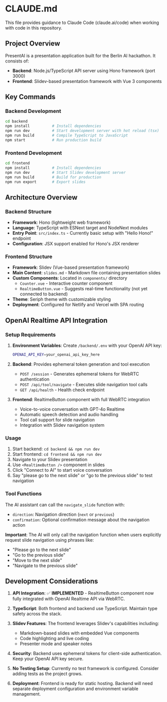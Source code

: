 # CLAUDE.md

This file provides guidance to Claude Code (claude.ai/code) when working with code in this repository.

## Project Overview

PresentAI is a presentation application built for the Berlin AI hackathon. It consists of:
- **Backend**: Node.js/TypeScript API server using Hono framework (port 3000)
- **Frontend**: Slidev-based presentation framework with Vue 3 components

## Key Commands

### Backend Development
```bash
cd backend
npm install          # Install dependencies
npm run dev          # Start development server with hot reload (tsx)
npm run build        # Compile TypeScript to JavaScript
npm start            # Run production build
```

### Frontend Development
```bash
cd frontend
npm install          # Install dependencies
npm run dev          # Start Slidev development server
npm run build        # Build for production
npm run export       # Export slides
```

## Architecture Overview

### Backend Structure
- **Framework**: Hono (lightweight web framework)
- **Language**: TypeScript with ESNext target and NodeNext modules
- **Entry Point**: `src/index.ts` - Currently basic setup with "Hello Hono!" endpoint
- **Configuration**: JSX support enabled for Hono's JSX renderer

### Frontend Structure
- **Framework**: Slidev (Vue-based presentation framework)
- **Main Content**: `slides.md` - Markdown file containing presentation slides
- **Custom Components**: Located in `components/` directory
  - `Counter.vue` - Interactive counter component
  - `RealtimeButton.vue` - Suggests real-time functionality (not yet connected to backend)
- **Theme**: Seriph theme with customizable styling
- **Deployment**: Configured for Netlify and Vercel with SPA routing

## OpenAI Realtime API Integration

### Setup Requirements
1. **Environment Variables**: Create `/backend/.env` with your OpenAI API key:
   ```bash
   OPENAI_API_KEY=your_openai_api_key_here
   ```

2. **Backend**: Provides ephemeral token generation and tool execution
   - `POST /session` - Generates ephemeral tokens for WebRTC authentication
   - `POST /api/tool/navigate` - Executes slide navigation tool calls
   - `GET /api/health` - Health check endpoint

3. **Frontend**: RealtimeButton component with full WebRTC integration
   - Voice-to-voice conversation with GPT-4o Realtime
   - Automatic speech detection and audio handling
   - Tool call support for slide navigation
   - Integration with Slidev navigation system

### Usage
1. Start backend: `cd backend && npm run dev`
2. Start frontend: `cd frontend && npm run dev` 
3. Navigate to your Slidev presentation
4. Use `<RealtimeButton />` component in slides
5. Click "Connect to AI" to start voice conversation
6. Say "please go to the next slide" or "go to the previous slide" to test navigation

### Tool Functions
The AI assistant can call the `navigate_slide` function with:
- `direction`: Navigation direction (`next` or `previous`)
- `confirmation`: Optional confirmation message about the navigation action

**Important**: The AI will only call the navigation function when users explicitly request slide navigation using phrases like:
- "Please go to the next slide"
- "Go to the previous slide"
- "Move to the next slide"
- "Navigate to the previous slide"

## Development Considerations

1. **API Integration**: ✅ **IMPLEMENTED** - RealtimeButton component now fully integrated with OpenAI Realtime API via WebRTC.

2. **TypeScript**: Both frontend and backend use TypeScript. Maintain type safety across the stack.

3. **Slidev Features**: The frontend leverages Slidev's capabilities including:
   - Markdown-based slides with embedded Vue components
   - Code highlighting and live coding
   - Presenter mode and speaker notes

4. **Security**: Backend uses ephemeral tokens for client-side authentication. Keep your OpenAI API key secure.

5. **No Testing Setup**: Currently no test framework is configured. Consider adding tests as the project grows.

6. **Deployment**: Frontend is ready for static hosting. Backend will need separate deployment configuration and environment variable management.